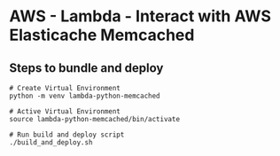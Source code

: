 # AWS - Lambda - Interact with AWS Elasticache Memcached


## Steps to bundle and deploy

```
# Create Virtual Environment
python -m venv lambda-python-memcached

# Active Virtual Environment
source lambda-python-memcached/bin/activate

# Run build and deploy script
./build_and_deploy.sh
```
